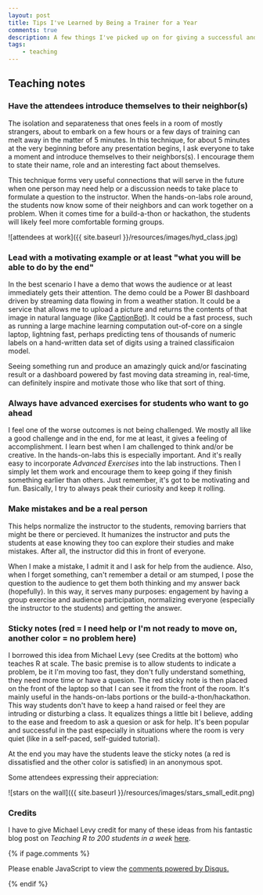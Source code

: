 ```yaml
---
layout: post
title: Tips I've Learned by Being a Trainer for a Year
comments: true
description: A few things I've picked up on for giving a successful and engaging tutorial/workshop.
tags:
    - teaching
---
```



## Teaching notes

### Have the attendees introduce themselves to their neighbor(s) 

The isolation and separateness that ones feels in a room of mostly strangers, about to embark on a few hours or a few days of training can melt away in the matter of 5 minutes.  In this technique, for about 5 minutes at the very beginning before any presentation begins, I ask everyone to take a moment and introduce themselves to their neighbors(s).  I encourage them to state their name, role and an interesting fact about themselves.

This technique forms very useful connections that will serve in the future when one person may need help or a discussion needs to take place to formulate a question to the instructor.  When the hands-on-labs role around, the students now know some of their neighbors and can work together on a problem.  When it comes time for a build-a-thon or hackathon, the students will likely feel more comfortable forming groups.

![attendees at work]({{ site.baseurl }}/resources/images/hyd_class.jpg)

### Lead with a motivating example or at least "what you will be able to do by the end"

In the best scenario I have a demo that wows the audience or at least immediately gets their attention.  The demo could be a Power BI dashboard driven by streaming data flowing in from a weather station.  It could be a service that allows me to upload a picture and returns the contents of that image in natural language (like [CaptionBot](https://www.captionbot.ai)).  It could be a fast process, such as running a large machine learning computation out-of-core on a single laptop, lightning fast, perhaps predicting tens of thousands of numeric labels on a hand-written data set of digits using a trained classificaion model.  

Seeing something run and produce an amazingly quick and/or fascinating result or a dashboard powered by fast moving data streaming in, real-time, can definitely inspire and motivate those who like that sort of thing.

### Always have advanced exercises for students who want to go ahead 

I feel one of the worse outcomes is not being challenged.  We mostly all like a good challenge and in the end, for me at least, it gives a feeling of accomplishment.  I learn best when I am challenged to think and/or be creative.  In the hands-on-labs this is especially important.  And it's really easy to incorporate *Advanced Exercises* into the lab instructions.  Then I simply let them work and encourage them to keep going if they finish something earlier than others.  Just remember, it's got to be motivating and fun.  Basically, I try to always peak their curiosity and keep it rolling.

### Make mistakes and be a real person

This helps normalize the instructor to the students, removing barriers that might be there or percieved.  It humanizes the instructor and puts the students at ease knowing they too can explore their studies and make mistakes.  After all, the instructor did this in front of everyone.

When I make a mistake, I admit it and I ask for help from the audience.  Also, when I forget something, can't remember a detail or am stumped, I pose the question to the audience to get them both thinking and my answer back (hopefully).  In this way, it serves many purposes:  engagement by having a group exercise and audience participation, normalizing everyone (especially the instructor to the students) and getting the answer.

### Sticky notes (red = I need help or I'm not ready to move on, another color = no problem here)

I borrowed this idea from Michael Levy (see Credits at the bottom) who teaches R at scale.  The basic premise is to allow students to indicate a problem, be it I'm moving too fast, they don't fully understand something, they need more time or have a quesion.  The red sticky note is then placed on the front of the laptop so that I can see it from the front of the room.  It's mainly useful in the hands-on-labs portions or the build-a-thon/hackathon.  This way students don't have to keep a hand raised or feel they are intruding or disturbing a class.  It equalizes things a little bit I believe, adding to the ease and freedom to ask a quesion or ask for help.  It's been popular and successful in the past especially in situations where the room is very quiet (like in a self-paced, self-guided tutorial).

At the end you may have the students leave the sticky notes (a red is dissatisfied and the other color is satisfied) in an anonymous spot.

Some attendees expressing their appreciation:

![stars on the wall]({{ site.baseurl }}/resources/images/stars_small_edit.png)

### Credits

I have to give Michael Levy credit for many of these ideas from his fantastic blog post on *Teaching R to 200 students in a week* [here](http://environmentalpolicy.ucdavis.edu/node/394).







{% if page.comments %}

<script id="dsq-count-scr" src="//michhar2.disqus.com/count.js" async></script>

<div id="disqus_thread"></div>
<script>

/**
*  RECOMMENDED CONFIGURATION VARIABLES: EDIT AND UNCOMMENT THE SECTION BELOW TO INSERT DYNAMIC VALUES FROM YOUR PLATFORM OR CMS.
*  LEARN WHY DEFINING THESE VARIABLES IS IMPORTANT: https://disqus.com/admin/universalcode/#configuration-variables*/
/*
var disqus_config = function () {
this.page.url = PAGE_URL;  // Replace PAGE_URL with your page's canonical URL variable
this.page.identifier = PAGE_IDENTIFIER; // Replace PAGE_IDENTIFIER with your page's unique identifier variable
};
*/
(function() { // DON'T EDIT BELOW THIS LINE
var d = document, s = d.createElement('script');
s.src = '//michhar2.disqus.com/embed.js';
s.setAttribute('data-timestamp', +new Date());
(d.head || d.body).appendChild(s);
})();
</script>
<noscript>Please enable JavaScript to view the <a href="https://disqus.com/?ref_noscript">comments powered by Disqus.</a></noscript>
                      
{% endif %}

<script>/* Google Analytics*/
  (function(i,s,o,g,r,a,m){i['GoogleAnalyticsObject']=r;i[r]=i[r]||function(){
  (i[r].q=i[r].q||[]).push(arguments)},i[r].l=1*new Date();a=s.createElement(o),
  m=s.getElementsByTagName(o)[0];a.async=1;a.src=g;m.parentNode.insertBefore(a,m)
  })(window,document,'script','https://www.google-analytics.com/analytics.js','ga');

  ga('create', 'UA-86308542-1', 'auto');
  ga('send', 'pageview');

</script>
